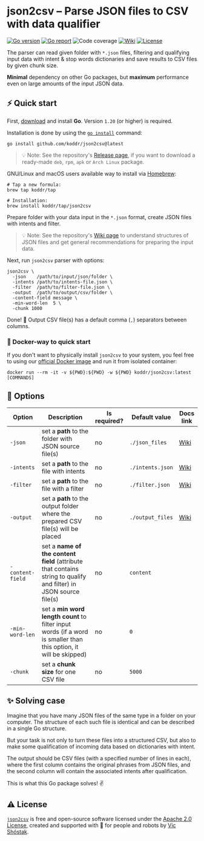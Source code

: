 # json2csv – Parse JSON files to CSV with data qualifier

[![Go version][go_version_img]][go_dev_url]
[![Go report][go_report_img]][go_report_url]
![Code coverage][code_coverage_img]
[![Wiki][wiki_img]][wiki_url]
[![License][license_img]][license_url]

The parser can read given folder with `*.json` files, filtering and
qualifying input data with intent & stop words dictionaries and save results
to CSV files by given chunk size.

**Minimal** dependency on other Go packages, but **maximum** performance
even on large amounts of the input JSON data.

## ⚡️ Quick start

First, [download][go_download] and install **Go**. Version `1.20` (or higher)
is required.

Installation is done by using the [`go install`][go_install] command:

```console
go install github.com/koddr/json2csv@latest
```

> 💡 Note: See the repository's [Release page][repo_release_url], if you want
> to download a ready-made `deb`, `rpm`, `apk` or `Arch Linux` package.

GNU/Linux and macOS users available way to install via [Homebrew][brew_url]:

```console
# Tap a new formula:
brew tap koddr/tap

# Installation:
brew install koddr/tap/json2csv
```

Prepare folder with your data input in the `*.json` format, create JSON files
with intents and filter.

> 💡 Note: See the repository's [Wiki page][wiki_url] to understand
> structures of JSON files and get general recommendations for preparing the
> input data.

Next, run `json2csv` parser with options:

```console
json2csv \
  -json    /path/to/input/json/folder \
  -intents /path/to/intents-file.json \
  -filter  /path/to/filter-file.json \
  -output  /path/to/output/csv/folder \
  -content-field message \
  -min-word-len  5 \
  -chunk 1000
```

Done! 🎉 Output CSV file(s) has a default comma (`,`) separators between columns.

### 🐳 Docker-way to quick start

If you don't want to physically install `json2csv` to your system, you feel
free to using our [official Docker image][docker_image_url] and run it from
isolated container:

```console
docker run --rm -it -v ${PWD}:${PWD} -w ${PWD} koddr/json2csv:latest [COMMANDS]
```

## 🧩 Options

| Option | Description | Is required? | Default value | Docs link |
| --- | --- | --- | --- | --- |
| `-json` | set a **path** to the folder with JSON source file(s) | no | `./json_files` | [Wiki][wiki_json_folder_url] |
| `-intents` | set a **path** to the file with intents | no | `./intents.json` | [Wiki][wiki_intents_url] |
| `-filter` | set a **path** to the file with a filter | no | `./filter.json` | [Wiki][wiki_filter_url] |
| `-output` | set a **path** to the output folder where the prepared CSV file(s) will be placed | no | `./output_files` | [Wiki][wiki_output_folder_url] |
| `-content-field` | set a **name of the content field** (attribute that contains string to qualify and filter) in JSON source file(s) | no | `content` | |
| `-min-word-len` | set a **min word length count** to filter input words (if a word is smaller than this option, it will be skipped) | no | `0` | |
| `-chunk` | set a **chunk size** for one CSV file | no | `5000` | |

## ✨ Solving case

Imagine that you have many JSON files of the same type in a folder on your
computer. The structure of each such file is identical and can be described
in a single Go structure.

But your task is not only to turn these files into a structured CSV, but
also to make some qualification of incoming data based on dictionaries with
intent.

The output should be CSV files (with a specified number of lines in each),
where the first column contains the original phrases from JSON files, and
the second column will contain the associated intents after qualification.

This is what this Go package solves! ✌️

## ⚠️ License

[`json2csv`][repo_url] is free and open-source software licensed under the
[Apache 2.0 License][license_url], created and supported with 🩵 for people and
robots by [Vic Shóstak][author].

[go_download]: https://golang.org/dl/
[go_install]: https://golang.org/cmd/go/#hdr-Compile_and_install_packages_and_dependencies
[go_version_img]: https://img.shields.io/badge/Go-1.20+-00ADD8?style=for-the-badge&logo=go
[go_report_img]: https://img.shields.io/badge/Go_report-A+-success?style=for-the-badge&logo=none
[go_report_url]: https://goreportcard.com/report/github.com/koddr/json2csv
[go_dev_url]: https://pkg.go.dev/github.com/koddr/json2csv
[code_coverage_img]: https://img.shields.io/badge/code_coverage-0%25-success?style=for-the-badge&logo=none
[brew_url]: https://brew.sh
[docker_image_url]: https://hub.docker.com/repository/docker/koddr/json2csv
[wiki_img]: https://img.shields.io/badge/docs-wiki_page-blue?style=for-the-badge&logo=none
[wiki_url]: https://github.com/koddr/json2csv/wiki
[wiki_intents_url]: https://github.com/koddr/json2csv/wiki#intents
[wiki_filter_url]: https://github.com/koddr/json2csv/wiki#filter
[wiki_json_folder_url]: https://github.com/koddr/json2csv/wiki#folder-with-json-files
[wiki_output_folder_url]: https://github.com/koddr/json2csv/wiki#folder-with-output-csv-files
[license_img]: https://img.shields.io/badge/license-Apache_2.0-red?style=for-the-badge&logo=none
[license_url]: https://github.com/koddr/json2csv/blob/main/LICENSE
[repo_url]: https://github.com/koddr/json2csv
[repo_release_url]: https://github.com/koddr/json2csv/releases
[author]: https://github.com/koddr
